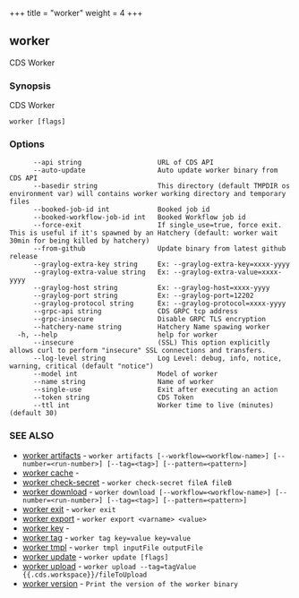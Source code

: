 +++
title = "worker"
weight = 4
+++
## worker

CDS Worker

### Synopsis

CDS Worker

```
worker [flags]
```

### Options

```
      --api string                   URL of CDS API
      --auto-update                  Auto update worker binary from CDS API
      --basedir string               This directory (default TMPDIR os environment var) will contains worker working directory and temporary files
      --booked-job-id int            Booked job id
      --booked-workflow-job-id int   Booked Workflow job id
      --force-exit                   If single_use=true, force exit. This is useful if it's spawned by an Hatchery (default: worker wait 30min for being killed by hatchery)
      --from-github                  Update binary from latest github release
      --graylog-extra-key string     Ex: --graylog-extra-key=xxxx-yyyy
      --graylog-extra-value string   Ex: --graylog-extra-value=xxxx-yyyy
      --graylog-host string          Ex: --graylog-host=xxxx-yyyy
      --graylog-port string          Ex: --graylog-port=12202
      --graylog-protocol string      Ex: --graylog-protocol=xxxx-yyyy
      --grpc-api string              CDS GRPC tcp address
      --grpc-insecure                Disable GRPC TLS encryption
      --hatchery-name string         Hatchery Name spawing worker
  -h, --help                         help for worker
      --insecure                     (SSL) This option explicitly allows curl to perform "insecure" SSL connections and transfers.
      --log-level string             Log Level: debug, info, notice, warning, critical (default "notice")
      --model int                    Model of worker
      --name string                  Name of worker
      --single-use                   Exit after executing an action
      --token string                 CDS Token
      --ttl int                      Worker time to live (minutes) (default 30)
```

### SEE ALSO

* [worker artifacts](/cli/worker/artifacts/)	 - `worker artifacts [--workflow=<workflow-name>] [--number=<run-number>] [--tag=<tag>] [--pattern=<pattern>]`
* [worker cache](/cli/worker/cache/)	 - 
* [worker check-secret](/cli/worker/check-secret/)	 - `worker check-secret fileA fileB`
* [worker download](/cli/worker/download/)	 - `worker download [--workflow=<workflow-name>] [--number=<run-number>] [--tag=<tag>] [--pattern=<pattern>]`
* [worker exit](/cli/worker/exit/)	 - `worker exit`
* [worker export](/cli/worker/export/)	 - `worker export <varname> <value>`
* [worker key](/cli/worker/key/)	 - 
* [worker tag](/cli/worker/tag/)	 - `worker tag key=value key=value`
* [worker tmpl](/cli/worker/tmpl/)	 - `worker tmpl inputFile outputFile`
* [worker update](/cli/worker/update/)	 - `worker update [flags]`
* [worker upload](/cli/worker/upload/)	 - `worker upload --tag=tagValue {{.cds.workspace}}/fileToUpload`
* [worker version](/cli/worker/version/)	 - `Print the version of the worker binary`

